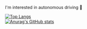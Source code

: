 I'm interested in autonomous driving 🚗</br>

[![Top Langs](https://github-readme-stats.vercel.app/api/top-langs/?username=kim-hyunse&layout=compact)](https://github.com/kim-hyunse)
</br>
[![Anurag's GitHub stats](https://github-readme-stats.vercel.app/api?username=kim-hyunse)](https://github.com/kim-hyunse/github-readme-stats)
<!--
**kim-hyunse/kim-hyunse** is a ✨ _special_ ✨ repository because its `README.md` (this file) appears on your GitHub profile.
 
Here are some ideas to get you started:

- 🔭 I’m currently working on ...
- 🌱 I’m currently learning ...
- 👯 I’m looking to collaborate on ...
- 🤔 I’m looking for help with ...
- 💬 Ask me about ...
- 📫 How to reach me: ...
- 😄 Pronouns: ...
- ⚡ Fun fact: ...
-->
